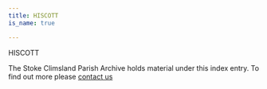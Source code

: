 ```yaml
---
title: HISCOTT
is_name: true

---
```


HISCOTT


The Stoke Climsland Parish Archive holds material under this index entry. To find out more please [contact us](/contact/)
